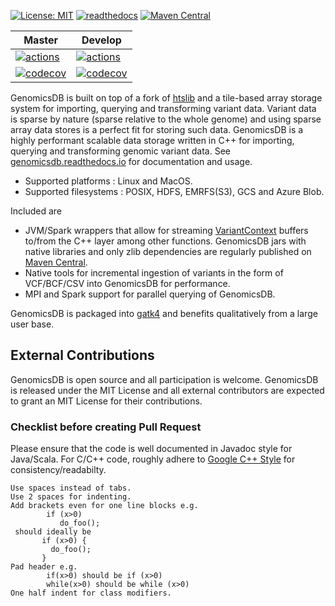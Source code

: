 [![License: MIT](https://img.shields.io/badge/License-MIT-yellow.svg)](https://opensource.org/licenses/MIT)
[![readthedocs](https://readthedocs.org/projects/genomicsdb/badge/?version=latest)](https://genomicsdb.readthedocs.io/en/latest/)
[![Maven Central](https://img.shields.io/maven-central/v/org.genomicsdb/genomicsdb.svg)](https://mvnrepository.com/artifact/org.genomicsdb)

| Master | Develop |
| --- | --- |
| [![actions](https://github.com/GenomicsDB/GenomicsDB/workflows/build/badge.svg?branch=master)](https://github.com/GenomicsDB/GenomicsDB/actions?query=branch%3Amaster) | [![actions](https://github.com/GenomicsDB/GenomicsDB/workflows/build/badge.svg?branch=develop)](https://github.com/GenomicsDB/GenomicsDB/actions?query=branch%3Adevelop) |
| [![codecov](https://codecov.io/gh/GenomicsDB/GenomicsDB/branch/master/graph/badge.svg)](https://codecov.io/gh/GenomicsDB/GenomicsDB) | [![codecov](https://codecov.io/gh/GenomicsDB/GenomicsDB/branch/develop/graph/badge.svg)](https://codecov.io/gh/GenomicsDB/GenomicsDB/branch/develop) |

GenomicsDB is built on top of a fork of [htslib](https://github.com/samtools/htslib) and a tile-based array storage system for importing, querying and transforming variant data. Variant data is sparse by nature (sparse relative to the whole genome) and using sparse array data stores is a perfect fit for storing such data. GenomicsDB is a highly performant scalable data storage written in C++ for importing, querying and transforming genomic variant data. See [genomicsdb.readthedocs.io](https://genomicsdb.readthedocs.io/en/latest/) for documentation and usage.
* Supported platforms : Linux and MacOS.
* Supported filesystems : POSIX, HDFS, EMRFS(S3), GCS and Azure Blob.

Included are
* JVM/Spark wrappers that allow for streaming [VariantContext](https://samtools.github.io/htsjdk/javadoc/htsjdk/htsjdk/variant/variantcontext/VariantContext.html) buffers to/from the C++ layer among other functions. GenomicsDB jars with native libraries and only zlib dependencies are regularly published on [Maven Central](https://repo1.maven.org/maven2/org/genomicsdb/genomicsdb).
* Native tools for incremental ingestion of variants in the form of VCF/BCF/CSV into GenomicsDB for performance.
* MPI and Spark support for parallel querying of GenomicsDB.

GenomicsDB is packaged into [gatk4](https://software.broadinstitute.org/gatk/documentation/article?id=11091) and benefits qualitatively from a large user base.

## External Contributions
GenomicsDB is open source and all participation is welcome.
GenomicsDB is released under the MIT License and all external
contributors are expected to grant an MIT License for their contributions.

### Checklist before creating Pull Request
Please ensure that the code is well documented in Javadoc style for Java/Scala. For C/C++ code, roughly adhere to [Google C++ Style](https://google.github.io/styleguide/cppguide.html) for consistency/readabilty.

```
Use spaces instead of tabs.
Use 2 spaces for indenting.
Add brackets even for one line blocks e.g. 
        if (x>0)
           do_foo();
 should ideally be 
       if (x>0) {
         do_foo();
       }
Pad header e.g.
        if(x>0) should be if (x>0)
        while(x>0) should be while (x>0)
One half indent for class modifiers.
```
